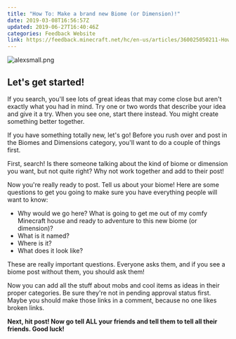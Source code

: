 ```yaml
---
title: "How To: Make a brand new Biome (or Dimension)!"
date: 2019-03-08T16:56:57Z
updated: 2019-06-27T16:40:46Z
categories: Feedback Website
link: https://feedback.minecraft.net/hc/en-us/articles/360025050211-How-To-Make-a-brand-new-Biome-or-Dimension-
---
```


![alexsmall.png](https://feedback.minecraft.net/hc/article_attachments/360023442811/alexsmall.png)

## **Let's get started!**

If you search, you'll see lots of great ideas that may come close but aren't exactly what you had in mind. Try one or two words that describe your idea and give it a try. When you see one, start there instead. You might create something better together.

If you have something totally new, let's go! Before you rush over and post in the Biomes and Dimensions category, you'll want to do a couple of things first.

First, search! Is there someone talking about the kind of biome or dimension you want, but not quite right? Why not work together and add to their post!

Now you're really ready to post. Tell us about your biome! Here are some questions to get you going to make sure you have everything people will want to know:

- Why would we go here? What is going to get me out of my comfy Minecraft house and ready to adventure to this new biome (or dimension)?
- What is it named?
- Where is it?
- What does it look like?

These are really important questions. Everyone asks them, and if you see a biome post without them, you should ask them!

Now you can add all the stuff about mobs and cool items as ideas in their proper categories. Be sure they're not in pending approval status first. Maybe you should make those links in a comment, because no one likes broken links. 

**Next, hit post! Now go tell ALL your friends and tell them to tell all their friends. Good luck!**
